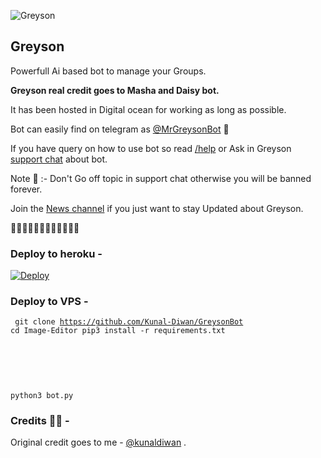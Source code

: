 ![Greyson](https://telegra.ph/file/83dbae46536c4f88a28b7.jpg) 

## Greyson

Powerfull Ai based bot to manage your Groups. 

**Greyson real credit goes to Masha and Daisy bot.**

It has been hosted in Digital ocean for working as long as possible. 

Bot can easily find on telegram as [@MrGreysonBot](https://telegram.dog/MrGreysonBot) 🤖

If you have query on how to use bot so read [/help](http://t.me/MrGreysonBot?start=help) or Ask in Greyson [support chat](https://telegram.dog/GreysonChats) about bot.  

Note 📝 :- Don't Go off topic in support chat otherwise you will be banned forever.  

Join the [News channel](https://telegram.dog/GraysonNews) if you just want to stay Updated about Greyson. 

🤖🤖🤖🤖🤖🤖🤖🤖🤖🤖🤖🤖

### Deploy to heroku -

[![Deploy](https://www.herokucdn.com/deploy/button.svg)](https://heroku.com/deploy?template=https://github.com/Kunal-Diwan/GreysonBot)

### Deploy to VPS -

<code> git clone https://github.com/Kunal-Diwan/GreysonBot
cd Image-Editor
pip3 install -r requirements.txt
# <Create config.py appropriately>
python3 bot.py </code>


### Credits 👨‍💻 -

Original credit goes to me - [@kunaldiwan](https://telegram.dog/kunaldiwan) .


